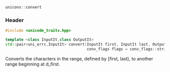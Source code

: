 ```c++
unicons::convert
```

### Header
```c++
#include <unicode_traits.hpp>

template <class InputIt,class OutputIt>
std::pair<uni_errc,InputIt> convert(InputIt first, InputIt last, OutputIt d_first, 
                                    conv_flags flags = conv_flags::strict) 
```
Converts the characters in the range, defined by [first, last), to another range beginning at d_first.
